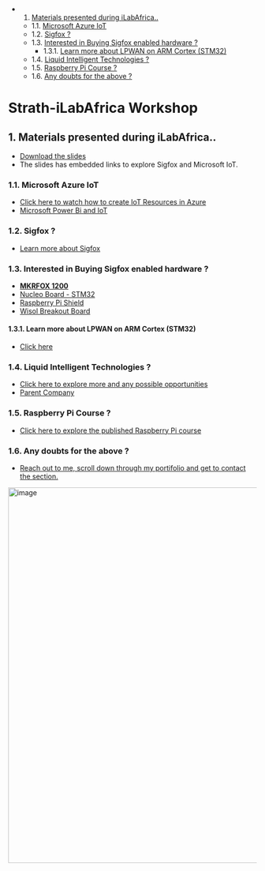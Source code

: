 <!-- vscode-markdown-toc -->
* 1. [Materials presented during iLabAfrica..](#MaterialspresentedduringiLabAfrica..)
	* 1.1. [Microsoft Azure IoT](#MicrosoftAzureIoT)
	* 1.2. [Sigfox ?](#Sigfox)
	* 1.3. [Interested in Buying Sigfox enabled hardware ?](#InterestedinBuyingSigfoxenabledhardware)
		* 1.3.1. [Learn more about LPWAN on ARM Cortex (STM32)](#LearnmoreaboutLPWANonARMCortexSTM32)
	* 1.4. [Liquid Intelligent Technologies ?](#LiquidIntelligentTechnologies)
	* 1.5. [Raspberry Pi Course ?](#RaspberryPiCourse)
	* 1.6. [Any doubts for the above  ?](#Anydoubtsfortheabove)

<!-- vscode-markdown-toc-config
	numbering=true
	autoSave=true
	/vscode-markdown-toc-config -->
<!-- /vscode-markdown-toc -->
# Strath-iLabAfrica Workshop

##  1. <a name='MaterialspresentedduringiLabAfrica..'></a>Materials presented during iLabAfrica..

- [Download the slides][def]
- The slides has embedded links to explore Sigfox and Microsoft IoT.

###  1.1. <a name='MicrosoftAzureIoT'></a>Microsoft Azure IoT

- [Click here to watch how to create IoT Resources in Azure][def7]
- [Microsoft Power Bi and IoT][def8]

###  1.2. <a name='Sigfox'></a>Sigfox ?
- [Learn more about Sigfox][def9]

###  1.3. <a name='InterestedinBuyingSigfoxenabledhardware'></a>Interested in Buying Sigfox enabled hardware ?

- [ **MKRFOX 1200**][def2]
- [Nucleo Board - STM32][def3]
- [Raspberry Pi Shield][def4]
- [Wisol Breakout Board][def5]

####  1.3.1. <a name='LearnmoreaboutLPWANonARMCortexSTM32'></a>Learn more about LPWAN on ARM Cortex (STM32)
- [Click here][def6]

###  1.4. <a name='LiquidIntelligentTechnologies'></a>Liquid Intelligent Technologies ?

- [Click here to explore more and any possible opportunities](https://liquid.tech/)
- [Parent Company](https://www.cassavatechnologies.com/)

###  1.5. <a name='RaspberryPiCourse'></a>Raspberry Pi Course ?

- [Click here to explore the published Raspberry Pi course](https://www.udemy.com/course/raspberry-pi-mastery-programming-electronics-and-iot/)

###  1.6. <a name='Anydoubtsfortheabove'></a>Any doubts for the above  ?

- [Reach out to me, scroll down through my portifolio and get to contact the section.][def10]

<img width="761" alt="image" src="https://github.com/AronAyub/Azure-IoT-Raspberry-Pi/assets/55284959/3a2280eb-541e-433c-a9ff-b709ea3efd7b">






[def]: https://github.com/AronAyub/Strath-iLabAfrica-Workshop/blob/main/IoT%20Workshop%20Strath-ILabAfrica.pdf
[def2]: https://store.nerokas.co.ke/index.php?route=product/product&path=193&product_id=2065
[def3]: https://partners.sigfox.com/products/x-nucleo-s2868a1
[def4]: https://partners.sigfox.com/products/snoc-rpisigfox
[def5]: https://partners.sigfox.com/products/lpwan-sigfox-node
[def6]: https://www.st.com/en/wireless-connectivity/sigfox-products.html
[def7]: https://www.youtube.com/watch?v=RzXs5oEY_lc&t=3s
[def8]: https://powerbi.microsoft.com/fr-fr/blog/monitor-your-iot-sensors-using-power-bi/
[def9]: https://www.sigfox.com/coverage/
[def10]: https://aronayub.github.io/my-portifolio/#footer